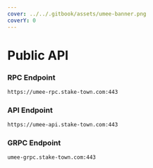 ```yaml
---
cover: ../../.gitbook/assets/umee-banner.png
coverY: 0
---
```


# Public API

### **RPC Endpoint**

```bash
https://umee-rpc.stake-town.com:443
```

### **API Endpoint**

```bash
https://umee-api.stake-town.com:443
```

### **GRPC Endpoint**

```bash
umee-grpc.stake-town.com:443
```
